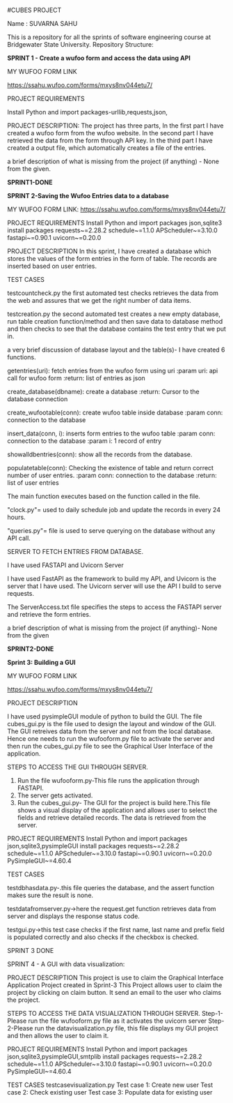 #CUBES PROJECT



Name : SUVARNA SAHU


This is a repository for all the sprints of software engineering course at Bridgewater State University.
Repository Structure:





**SPRINT 1 - Create a wufoo form and access the data using API**



MY WUFOO FORM LINK

https://ssahu.wufoo.com/forms/mxys8nv044etu7/


PROJECT REQUIREMENTS

Install Python and import packages-urllib,requests,json, 



PROJECT DESCRIPTION:
The project has three parts, In the first part I have created a wufoo form from the wufoo website. In the second part I have retrieved the data from the form through API key. In the third part I have created a output file, which automatically creates a file of the entries.



a brief description of what is missing from the project (if anything) - None from the given.


**SPRINT1-DONE**




**SPRINT 2-Saving the Wufoo Entries data to a database**


 MY WUFOO FORM LINK:
 https://ssahu.wufoo.com/forms/mxys8nv044etu7/


PROJECT REQUIREMENTS
Install Python and import packages json,sqlite3 
install packages
requests~=2.28.2
schedule~=1.1.0
APScheduler~=3.10.0
fastapi~=0.90.1
uvicorn~=0.20.0



PROJECT DESCRIPTION
In this sprint, I have created a database which stores the values of the form entries in the form of table. 
The records are inserted based on user entries.



TEST CASES



testcountcheck.py
the first automated test checks retrieves the data from the web and assures that we get the right number of data items.



testcreation.py
the second automated test creates a new empty database, run table creation function/method and then save data to database method and then checks to see that the database contains the test entry that we put in.




a very brief discussion of database layout and the table(s)- I have created 6 functions.



getentries(uri):
    fetch entries from the wufoo form using uri
    :param uri: api call for wufoo form
    :return: list of entries as json
    
    
    
    
    
create_database(dbname):
    create a database
    :return: Cursor to the database connection
    
    
 
 
 
create_wufootable(conn):
    create wufoo table inside database
    :param conn: connection to the database
    
    
    
    
    
  
 insert_data(conn, i):
    inserts form entries to the wufoo table
    :param conn: connection to the database
    :param i: 1 record of entry
    
    
    
    
    
    
showalldbentries(conn):
    show all the records from the database.
    
    
    
    


populatetable(conn):
    Checking the existence of table and return correct number of user entries.
    :param conn: connection to the database
    :return: list of user entries
 
 
 
 
 
 
 The main function executes based on the function called in the file.
 
 
 
 
 
 
"clock.py"= used to daily schedule job and update the records in every 24 hours.






"queries.py"= file is used to serve querying on the database without any API call.






SERVER TO FETCH ENTRIES FROM DATABASE.

I have used FASTAPI and Uvicorn Server


I have used FastAPI as the framework to build my API, and Uvicorn is the server that I have used.
The Uvicorn server will use the API I build to serve requests.




The ServerAccess.txt file specifies the steps to access the FASTAPI server and retrieve the form entries.


    
    
    
    
    
a brief description of what is missing from the project (if anything)- None from the given







**SPRINT2-DONE**








**Sprint 3: Building a GUI**







MY WUFOO FORM LINK

https://ssahu.wufoo.com/forms/mxys8nv044etu7/








PROJECT DESCRIPTION

I have used pysimpleGUI module of python to build the GUI.
The file cubes_gui.py is the file used to design the layout and window of the GUI.
The GUI retreives data from the server and not from the local database. Hence one needs to run the wufooform.py file to activate the server and then run the cubes_gui.py file to see the Graphical User Interface of the application.





STEPS TO ACCESS THE GUI THROUGH SERVER.



1. Run the file wufooform.py-This file runs the application through FASTAPI.
2. The server gets activated.
3. Run the cubes_gui.py- The GUI for the project is build here.This file shows a visual display of the application and allows user to select the fields and retrieve detailed records. The data is retrieved from the server.






PROJECT REQUIREMENTS
Install Python and import packages json,sqlite3,pysimpleGUI
install packages
requests~=2.28.2
schedule~=1.1.0
APScheduler~=3.10.0
fastapi~=0.90.1
uvicorn~=0.20.0
PySimpleGUI~=4.60.4






TEST CASES




testdbhasdata.py-.this file queries the database, and the assert function makes sure the result is none.









testdatafromserver.py->here the request.get function retrieves data from server and displays the response status code.








testgui.py->this test case checks if the first name, last name and prefix field is populated correctly and also checks if the checkbox is checked.



SPRINT 3 DONE


SPRINT 4 - A GUI with data visualization:

PROJECT DESCRIPTION
This project is use to claim the Graphical Interface Application Project created in Sprint-3
This Project allows user to claim the project by clicking on claim button.
It send an email to the user who claims the project.

STEPS TO ACCESS THE DATA VISUALIZATION THROUGH SERVER.
Step-1-Please run the file wufooform.py file as it activates the uvicorn server
Step-2-Please run the datavisualization.py file, this file displays my GUI project and then allows the user to claim it.

PROJECT REQUIREMENTS
Install Python and import packages json,sqlite3,pysimpleGUI,smtplib
install packages
requests~=2.28.2
schedule~=1.1.0
APScheduler~=3.10.0
fastapi~=0.90.1
uvicorn~=0.20.0
PySimpleGUI~=4.60.4

TEST CASES
testcasevisualization.py
Test case 1: Create new user
Test case 2: Check existing user
Test case 3: Populate data for existing user
